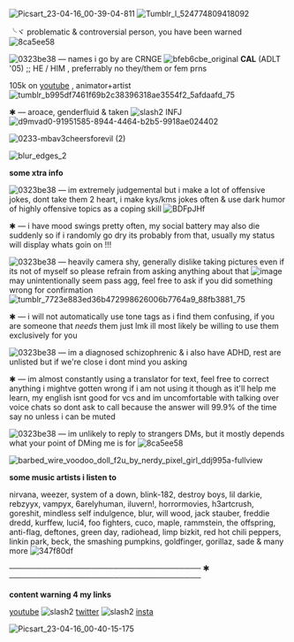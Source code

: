 
![Picsart_23-04-16_00-39-04-811](https://user-images.githubusercontent.com/130984454/232466153-193142f3-f0a3-4e19-b8a7-23b94a682700.png)
![Tumblr_l_524774809418092](https://user-images.githubusercontent.com/130984454/232466233-6c70c177-6867-4b96-820d-617c3e9f0a55.gif)

╰ヾ problematic & controversial person, you have been warned ![8ca5ee58](https://user-images.githubusercontent.com/130984454/232467151-5751d374-07b2-4d72-99ea-67fdb872c78a.gif)

![0323be38](https://user-images.githubusercontent.com/130984454/232468017-09b3323d-8a84-4010-89d3-05d76b384ded.gif) — names i go by are CRNGE ![bfeb6cbe_original](https://user-images.githubusercontent.com/130984454/232468626-03155e97-62cc-4b6b-a5e1-73ae4eb6828d.gif)
 **CAL** (ADLT '05) ;; HE / HIM , preferrably no they/them or fem prns 

105k on [youtube](https://www.youtube.com/@crnge204) , animator+artist ![tumblr_b995df7461f69b2c38396318ae3554f2_5afdaafd_75](https://user-images.githubusercontent.com/130984454/232468741-a2d78f6e-ffa6-47a4-8eb4-9935853d3d75.gif)

✱ — aroace, genderfluid & taken ![slash2](https://user-images.githubusercontent.com/130984454/232469796-4d0842be-cfe6-4604-9285-a70e5e46f11a.png) INFJ ![d9mvad0-91951585-8944-4464-b2b5-9918ae024402](https://user-images.githubusercontent.com/130984454/232469982-2ed55e84-38c5-4cfc-ad3d-3600b4e85083.png)



![0233-mbav3cheersforevil (2)](https://user-images.githubusercontent.com/130984454/232468687-ca6082f4-6d2a-4c92-a09f-c109879d5e4c.gif)

![blur_edges_2](https://user-images.githubusercontent.com/130984454/232470198-aab8e599-ea10-4b68-8452-09ffc013187b.png)



**some xtra info** 

![0323be38](https://user-images.githubusercontent.com/130984454/232468017-09b3323d-8a84-4010-89d3-05d76b384ded.gif) —  im extremely judgemental but i make a lot of offensive jokes, dont take them 2 heart, i make kys/kms jokes often & use dark humor of highly offensive topics as a coping skill ![BDFpJHf](https://user-images.githubusercontent.com/130984454/232470541-5f22171d-db5c-4130-a681-bac8700a411d.gif)

✱ — i have mood swings pretty often, my social battery may also die suddenly so if i randomly go dry its probably from that, usually my status will display whats goin on !!!

![0323be38](https://user-images.githubusercontent.com/130984454/232468017-09b3323d-8a84-4010-89d3-05d76b384ded.gif) — heavily camera shy, generally dislike taking pictures even if its not of myself so please refrain from asking anything about that ![image](https://user-images.githubusercontent.com/130984454/232471111-37463b99-0d7d-4c3e-a0ae-eac961ff2a48.png) may unintentionally seem pass agg, feel free to ask if you did something wrong for confirmation ![tumblr_7723e883ed36b472998626006b7764a9_88fb3881_75](https://user-images.githubusercontent.com/130984454/232471323-639600b5-9cff-4c2e-8334-f7eb061d730e.gif)

✱ — i will not automatically use tone tags as i find them confusing, if you are someone that *needs* them just lmk ill most likely be willing to use them exclusively for you 

![0323be38](https://user-images.githubusercontent.com/130984454/232468017-09b3323d-8a84-4010-89d3-05d76b384ded.gif) — im a diagnosed schizophrenic & i also have ADHD, rest are unlisted but if we're close i dont mind you asking

✱ — im almost constantly using a translator for text, feel free to correct anything i mightve gotten wrong if i am not using it though as it'll help me learn, my english isnt good for vcs and im uncomfortable with talking over voice chats so dont ask to call because the answer will 99.9% of the time say no unless i can be muted


![0323be38](https://user-images.githubusercontent.com/130984454/232468017-09b3323d-8a84-4010-89d3-05d76b384ded.gif) — im unlikely to reply to strangers DMs, but it mostly depends what your point of DMing me is for ![8ca5ee58](https://user-images.githubusercontent.com/130984454/232467151-5751d374-07b2-4d72-99ea-67fdb872c78a.gif)


![barbed_wire_voodoo_doll_f2u_by_nerdy_pixel_girl_ddj995a-fullview](https://user-images.githubusercontent.com/130984454/232472601-ab0f8dbf-251e-49dd-a4e9-c48f0a0cc972.png)


**some music artists i listen to**

nirvana, weezer, system of a down, blink-182, destroy boys, lil darkie, rebzyyx, vampyx, 6arelyhuman, iluvern!, horrormovies, h3artcrush, goreshit, mindless self indulgence, blur, will wood, jack stauber, freddie dredd, kurffew, luci4, foo fighters, cuco, maple, rammstein, the offspring, anti-flag, deftones, green day, radiohead, limp bizkit, red hot chili peppers, linkin park, beck, the smashing pumpkins, goldfinger, gorillaz, sade & many more ![347f80df](https://user-images.githubusercontent.com/130984454/232473138-4245f682-d482-449a-bf98-8b358afd83cd.gif)




─────────────────────────────────── ✱ ───────────────────────────────────



**content warning 4 my links**
 

[youtube](https://www.youtube.com/@crnge204) ![slash2](https://user-images.githubusercontent.com/130984454/232469796-4d0842be-cfe6-4604-9285-a70e5e46f11a.png) [twitter](https://twitter.com/Crnge204) ![slash2](https://user-images.githubusercontent.com/130984454/232469796-4d0842be-cfe6-4604-9285-a70e5e46f11a.png) [insta](https://www.instagram.com/crnge204/)













![Picsart_23-04-16_00-40-15-175](https://user-images.githubusercontent.com/130984454/232473089-022f88df-8de8-463d-a44f-0d922c71502d.png)

